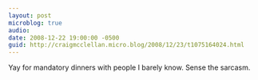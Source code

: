 ```yaml
---
layout: post
microblog: true
audio: 
date: 2008-12-22 19:00:00 -0500
guid: http://craigmcclellan.micro.blog/2008/12/23/t1075164024.html
---
```

Yay for mandatory dinners with people I barely know.  Sense the sarcasm.
